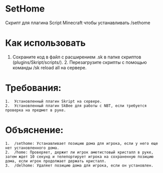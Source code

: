 # SetHome
Скрипт для плагина Script Minecraft чтобы устанавливать /sethome

# Как использовать
1.	Сохраните код в файл с расширением .sk в папке скриптов (plugins/Skript/scripts/).
	2.	Перезагрузите скрипты с помощью команды /sk reload all на сервере.

# Требования:

	1.	Установленный плагин Skript на сервере.
	2.	Установленный плагин SkBee для работы с NBT, если требуется проверка на предмет в руке.

# Объяснение:

	1.	/sethome: Устанавливает позицию дома для игрока, если у него еще нет установленного дома.
	2.	/home: Проверяет, держит ли игрок аметистовый кристалл в руке, затем ждет 10 секунд и телепортирует игрока на сохраненную позицию дома, если игрок продолжает держать кристалл.
	3.	/delhome: Удаляет позицию дома для игрока, если он установлен.